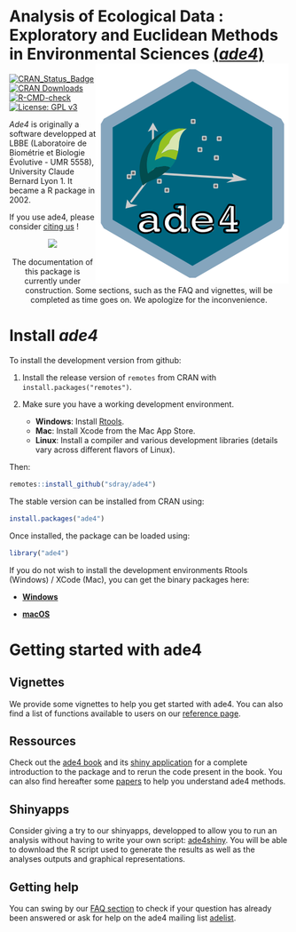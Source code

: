 # Analysis of Ecological Data : Exploratory and Euclidean Methods in Environmental Sciences [(*ade4*)](http://pbil.univ-lyon1.fr/ADE-4/) <img src="man/figures/logo.svg" align="right" />
[![CRAN_Status_Badge](http://www.r-pkg.org/badges/version/ade4)](http://cran.r-project.org/package=ade4)
[![CRAN Downloads](https://cranlogs.r-pkg.org/badges/ade4)](https://cran.r-project.org/package=ade4)
[![R-CMD-check](https://github.com/sdray/ade4/workflows/R-CMD-check/badge.svg)](https://github.com/sdray/ade4/actions)
[![License: GPL v3](https://img.shields.io/badge/License-GPLv3-blue.svg)](https://www.gnu.org/licenses/gpl-3.0)

*Ade4* is originally a software developped at LBBE (Laboratoire de Biométrie et Biologie Évolutive - UMR 5558), University Claude Bernard Lyon 1. It became a R package in 2002.

If you use ade4, please consider [citing us](http://sdray.github.io/ade4/authors.html#citation) !

<p align="center">
<img src="https://www.freepnglogos.com/uploads/under-construction-png/under-construction-diy-coming-soon-3.png"  width="20%"> </p >
<p style="text-align:center"> The documentation of this package is currently under construction. Some sections, such as the FAQ and vignettes, will be completed as time goes on. We apologize for the inconvenience. </p >

# Install *ade4*

To install the development version from github:

1. Install the release version of `remotes` from CRAN with `install.packages("remotes")`.

2. Make sure you have a working development environment.
    - **Windows**: Install [Rtools](http://cran.r-project.org/bin/windows/Rtools/).
    - **Mac**: Install Xcode from the Mac App Store.
    - **Linux**: Install a compiler and various development libraries (details vary across different flavors of Linux).

Then:

```r
remotes::install_github("sdray/ade4")
```

The stable version can be installed from CRAN using:

```r
install.packages("ade4")
```

Once installed, the package can be loaded using:

```r
library("ade4")
```

If you do not wish to install the development environments Rtools (Windows) / XCode (Mac), you can get the binary packages here:

- [**Windows**](http://pbil.univ-lyon1.fr/members/thioulouse/bin/windows/)

- [**macOS**](http://pbil.univ-lyon1.fr/members/thioulouse/bin/macosx/)

# Getting started with ade4

## Vignettes

We provide some vignettes to help you get started with ade4. You can also find a list of functions available to users on our [reference page](http://sdray.github.io/ade4/reference/index.html).

## Ressources

Check out the [ade4 book](https://link.springer.com/book/10.1007/978-1-4939-8850-1) and its [shiny application](https://ade4.shinyapps.io/Book/) for a complete introduction to the package and to rerun the code present in the book. You can also find hereafter some [papers](http://sdray.github.io/ade4/articles/papers.html) to help you understand ade4 methods.

## Shinyapps

Consider giving a try to our shinyapps, developped to allow you to run an analysis without having to write your own script: [ade4shiny](https://lbbe-shiny.univ-lyon1.fr/Reproducible_Research/ShinyADE4/). You will be able to download the R script used to generate the results as well as the analyses outputs and graphical representations.

## Getting help

You can swing by our [FAQ section](http://sdray.github.io/ade4/articles/faq.html) to check if your question has already been answered or ask for help on the ade4 mailing list [adelist](https://listes.univ-lyon1.fr/sympa/info/adelist).
